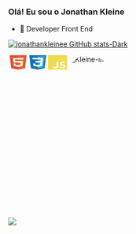 ### Olá! Eu sou o Jonathan Kleine

- 🔭 Developer Front End

[![jonathankleinee GitHub stats-Dark](https://github-readme-stats.vercel.app/api?username=jonathankleinee&show_icons=true&theme=dark#gh-dark-mode-only)](https://github.com/jonathankleinee/github-readme-stats#gh-dark-mode-only)

<div style="display: flex"><br>
<img align="center" alt="Kleine-HTML![logo](https://user-images.githubusercontent.com/104872518/230153851-d00e339d-49da-49e2-8481-bbdd59b8afdc.png)
" height="30" width="40" src="https://raw.githubusercontent.com/devicons/devicon/master/icons/html5/html5-original.svg">
<img align="center" alt="Kleine-CSS" height="30" width="40" src="https://raw.githubusercontent.com/devicons/devicon/master/icons/css3/css3-original.svg">
<img align="center" alt="Kleine-Js" height="30" width="40" src="https://raw.githubusercontent.com/devicons/devicon/master/icons/javascript/javascript-plain.svg">
  
  <img align="center" alt="Kleine-img" height="300" style="border-radius:50px;"  src=https://user-images.githubusercontent.com/104872518/230150724-f0794736-b4b3-4f8a-9b09-5f1973647e27.png>
  </div>

  ##
  <a href="https://www.linkedin.com/in/jonathan-kleine-78104219b/" 
   target="_blank">
  <img src="https://img.shields.io/badge/-LinkedIn-%230077B5?style=for-the-badge&logo=linkedin&logoColor=white" target="_blank"></a> 
  

